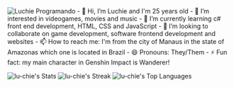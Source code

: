 <img src="https://media1.tenor.com/m/AlUkiGkR2j8AAAAC/new-game-ahagon-umiko-programming.gif" alt="Luchie Programando">
- 👋 Hi, I’m Luchie and I'm 25 years old
- 👀 I’m interested in videogames, movies and music
- 🌱 I’m currently learning c# front end development, HTML, CSS and JavaScript
- 💞️ I’m looking to collaborate on game development, software frontend development and websites
- 📫 How to reach me: I'm from the city of Manaus in the state of Amazonas which one is located in Brazil
- 😄 Pronouns: They/Them
- ⚡ Fun fact: my main character in Genshin Impact is Wanderer!

![lu-chie's Stats](https://github-readme-stats.vercel.app/api?username=lu-chie&theme=graywhite&show_icons=true&hide_border=true&count_private=false)
![lu-chie's Streak](https://github-readme-streak-stats.herokuapp.com/?user=lu-chie&theme=graywhite&hide_border=true)
![lu-chie's Top Languages](https://github-readme-stats.vercel.app/api/top-langs/?username=lu-chie&theme=graywhite&show_icons=true&hide_border=true&layout=compact)

<!---
luc-bs/luc-bs is a ✨ special ✨ repository because its `README.md` (this file) appears on your GitHub profile.
You can click the Preview link to take a look at your changes.
--->
